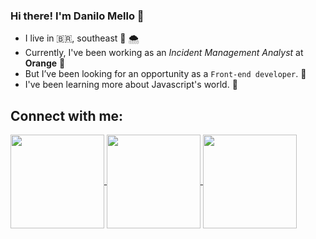 ### Hi there! I'm Danilo Mello  👋

- I live in 🇧🇷, southeast :cold_face: 🌨️
- Currently, I've been working as an _Incident Management Analyst_ at __Orange__ 🍊
- But I’ve been looking for an opportunity as a `Front-end developer`. 👀
- I've been learning more about Javascript's world. 🌱

## Connect with me:
<a href="https://www.linkedin.com/in/danilo-mello-257a15145/" target="_blank">
  <img align="center" heigh="30" width="150" src="https://user-images.githubusercontent.com/55250414/149700050-335f06b5-6f1b-42b0-88a7-eea800415b8a.png">
</a>
<a href="daniloomelloo@gmail.com" target="_blank">
  <img align="center" heigh="30" width="150" src="https://user-images.githubusercontent.com/55250414/149700197-f9d6edf3-e01c-4817-b6a8-9b77a0f90e45.png">
</a>
<a href="https://codepen.io/daniluus" target="_blank">
  <img align="center" heigh="30" width="150" src="https://user-images.githubusercontent.com/55250414/149700235-a41cbbf1-5801-4b9f-8e25-d08f594047c6.png">
</a>

<!---
daniluus/daniluus is a ✨ special ✨ repository because its `README.md` (this file) appears on your GitHub profile.
You can click the Preview link to take a look at your changes.
--->
